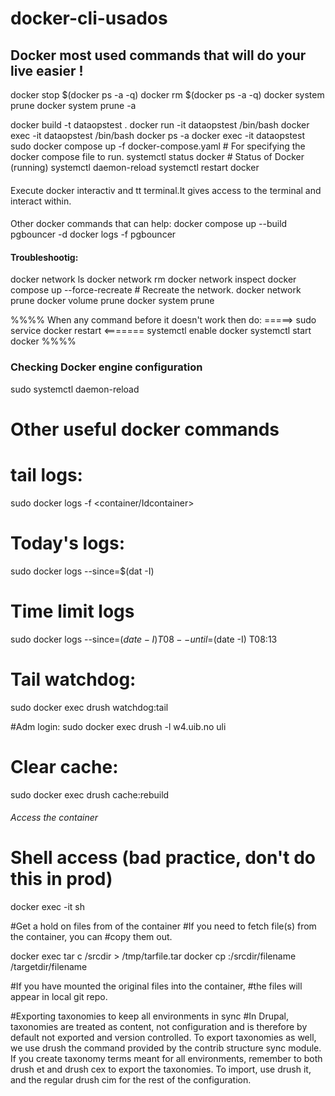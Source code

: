 # docker-cli-usados
## Docker most used commands that will do your live easier ! 

docker stop $(docker ps -a -q)
docker rm $(docker ps -a -q)
docker system prune
docker system prune -a

docker build -t dataopstest .
docker run -it dataopstest /bin/bash
docker exec -it dataopstest /bin/bash
docker ps -a
docker exec -it dataopstest
sudo docker compose up -f docker-compose.yaml # For specifying the docker compose file to run.
systemctl status docker # Status of Docker (running)
systemctl daemon-reload
systemctl restart docker


####

Execute docker interactiv and tt terminal.It gives access to the terminal and interact within.

####

Other docker commands that can help:
docker compose up --build pgbouncer -d
docker logs -f pgbouncer

#### Troubleshootig:
docker network ls
docker network rm <network-ID>
docker network inspect <network-ID>
docker compose up --force-recreate # Recreate the network.
docker network prune
docker volume prune
docker system prune

%%%%
When any command before it doesn't work then do:
=====> sudo service docker restart <=======
systemctl enable docker
systemctl start docker
%%%%


### Checking Docker engine configuration
sudo systemctl daemon-reload


# Other useful docker commands ####

# tail logs:
sudo docker logs -f <container/Idcontainer>

# Today's logs:
sudo docker logs --since=$(dat -I)<container>

# Time limit logs
sudo docker logs --since=$(date -I)T08 --until=$(date -I)
T08:13 <container>

# Tail watchdog:
sudo docker exec <container> drush watchdog:tail

#Adm login:
sudo docker exec <container> drush -l w4.uib.no uli

# Clear cache:
sudo docker exec <container> drush cache:rebuild


###### Access the container ####################

# Shell access (bad practice, don't do this in prod)

docker exec -it <name> sh



#Get a hold on files from of the container
#If you need to fetch file(s) from the container, you can #copy them out.

docker exec <name>  tar c  /srcdir > /tmp/tarfile.tar
docker cp <name>:/srcdir/filename /targetdir/filename


#If you have mounted the original files into the container, #the files will appear in local git repo.

#Exporting taxonomies to keep all environments in sync
#In Drupal, taxonomies are treated as content, not configuration and is therefore by default not exported
and version controlled. To export taxonomies as well, we use drush the command provided by the contrib structure sync module.
If you create taxonomy terms meant for all environments, remember to both drush et and drush cex to export the taxonomies.
To import, use drush it, and the regular drush cim for the rest of the configuration.